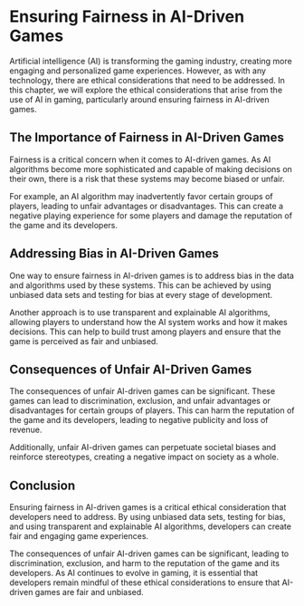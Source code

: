 Ensuring Fairness in AI-Driven Games
========================================================================================

Artificial intelligence (AI) is transforming the gaming industry, creating more engaging and personalized game experiences. However, as with any technology, there are ethical considerations that need to be addressed. In this chapter, we will explore the ethical considerations that arise from the use of AI in gaming, particularly around ensuring fairness in AI-driven games.

The Importance of Fairness in AI-Driven Games
---------------------------------------------

Fairness is a critical concern when it comes to AI-driven games. As AI algorithms become more sophisticated and capable of making decisions on their own, there is a risk that these systems may become biased or unfair.

For example, an AI algorithm may inadvertently favor certain groups of players, leading to unfair advantages or disadvantages. This can create a negative playing experience for some players and damage the reputation of the game and its developers.

Addressing Bias in AI-Driven Games
----------------------------------

One way to ensure fairness in AI-driven games is to address bias in the data and algorithms used by these systems. This can be achieved by using unbiased data sets and testing for bias at every stage of development.

Another approach is to use transparent and explainable AI algorithms, allowing players to understand how the AI system works and how it makes decisions. This can help to build trust among players and ensure that the game is perceived as fair and unbiased.

Consequences of Unfair AI-Driven Games
--------------------------------------

The consequences of unfair AI-driven games can be significant. These games can lead to discrimination, exclusion, and unfair advantages or disadvantages for certain groups of players. This can harm the reputation of the game and its developers, leading to negative publicity and loss of revenue.

Additionally, unfair AI-driven games can perpetuate societal biases and reinforce stereotypes, creating a negative impact on society as a whole.

Conclusion
----------

Ensuring fairness in AI-driven games is a critical ethical consideration that developers need to address. By using unbiased data sets, testing for bias, and using transparent and explainable AI algorithms, developers can create fair and engaging game experiences.

The consequences of unfair AI-driven games can be significant, leading to discrimination, exclusion, and harm to the reputation of the game and its developers. As AI continues to evolve in gaming, it is essential that developers remain mindful of these ethical considerations to ensure that AI-driven games are fair and unbiased.
